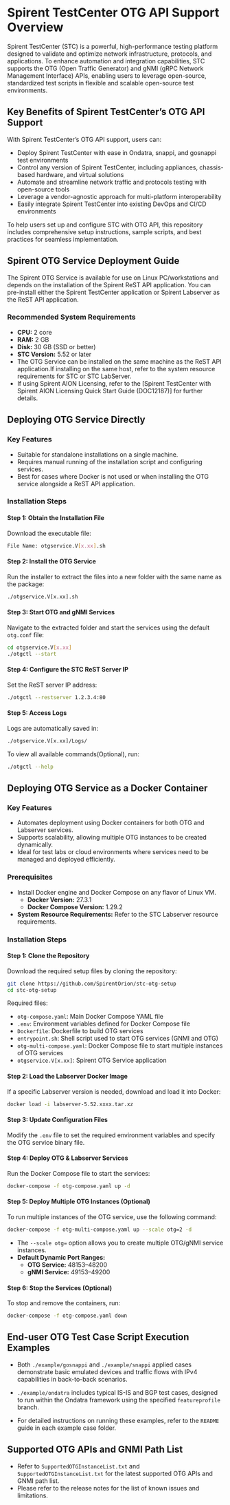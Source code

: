 # Spirent TestCenter OTG API Support Overview

Spirent TestCenter (STC) is a powerful, high-performance testing platform designed to validate and optimize network infrastructure, protocols, and applications. To enhance automation and integration capabilities, STC supports the OTG (Open Traffic Generator) and gNMI (gRPC Network Management Interface) APIs, enabling users to leverage open-source, standardized test scripts in flexible and scalable open-source test environments.

## Key Benefits of Spirent TestCenter’s OTG API Support

With Spirent TestCenter’s OTG API support, users can:

- Deploy Spirent TestCenter with ease in Ondatra, snappi, and gosnappi test environments
- Control any version of Spirent TestCenter, including appliances, chassis-based hardware, and virtual solutions
- Automate and streamline network traffic and protocols testing with open-source tools
- Leverage a vendor-agnostic approach for multi-platform interoperability
- Easily integrate Spirent TestCenter into existing DevOps and CI/CD environments

To help users set up and configure STC with OTG API, this repository includes comprehensive setup instructions, sample scripts, and best practices for seamless implementation.

## Spirent OTG Service Deployment Guide

The Spirent OTG Service is available for use on Linux PC/workstations and depends on the installation of the Spirent ReST API application. You can pre-install either the Spirent TestCenter application or Spirent Labserver as the ReST API application.

### Recommended System Requirements

- **CPU:** 2 core
- **RAM:** 2 GB
- **Disk:** 30 GB (SSD or better)
- **STC Version:** 5.52 or later
- The OTG Service can be installed on the same machine as the ReST API application.If installing on the same host, refer to the system resource requirements for STC or STC LabServer.
- If using Spirent AION Licensing, refer to the [Spirent TestCenter with Spirent AION Licensing Quick Start Guide (DOC12187)] for further details.

## Deploying OTG Service Directly

### Key Features

- Suitable for standalone installations on a single machine.
- Requires manual running of the installation script and configuring services.
- Best for cases where Docker is not used or when installing the OTG service alongside a ReST API application.

### Installation Steps

#### Step 1: Obtain the Installation File

Download the executable file:

```sh
File Name: otgservice.V[x.xx].sh
```

#### Step 2: Install the OTG Service

Run the installer to extract the files into a new folder with the same name as the package:

```sh
./otgservice.V[x.xx].sh
```

#### Step 3: Start OTG and gNMI Services

Navigate to the extracted folder and start the services using the default `otg.conf` file:

```sh
cd otgservice.V[x.xx]
./otgctl --start
```
#### Step 4: Configure the STC ReST Server IP

Set the ReST server IP address:

```sh
./otgctl --restserver 1.2.3.4:80
```

#### Step 5: Access Logs

Logs are automatically saved in:

```sh
./otgservice.V[x.xx]/Logs/
```

To view all available commands(Optional), run:

```sh
./otgctl --help
```

## Deploying OTG Service as a Docker Container

### Key Features

- Automates deployment using Docker containers for both OTG and Labserver services.
- Supports scalability, allowing multiple OTG instances to be created dynamically.
- Ideal for test labs or cloud environments where services need to be managed and deployed efficiently.

### Prerequisites
- Install Docker engine and Docker Compose on any flavor of Linux VM.
  - **Docker Version:** 27.3.1
  - **Docker Compose Version:** 1.29.2
- **System Resource Requirements:** Refer to the STC Labserver resource requirements.

### Installation Steps

#### Step 1: Clone the Repository

Download the required setup files by cloning the repository:

```sh
git clone https://github.com/SpirentOrion/stc-otg-setup
cd stc-otg-setup
```

Required files:

- `otg-compose.yaml`: Main Docker Compose YAML file
- `.env`: Environment variables defined for Docker Compose file
- `Dockerfile`: Dockerfile to build OTG services
- `entrypoint.sh`: Shell script used to start OTG services (GNMI and OTG)
- `otg-multi-compose.yaml`: Docker Compose file to start multiple instances of OTG services
- `otgservice.V[x.xx]`: Spirent OTG Service application

#### Step 2: Load the Labserver Docker Image

If a specific Labserver version is needed, download and load it into Docker:

```sh
docker load -i labserver-5.52.xxxx.tar.xz
```

#### Step 3: Update Configuration Files

Modify the `.env` file to set the required environment variables and specify the OTG service binary file.

#### Step 4: Deploy OTG & Labserver Services

Run the Docker Compose file to start the services:

```sh
docker-compose -f otg-compose.yaml up -d
```

#### Step 5: Deploy Multiple OTG Instances (Optional)

To run multiple instances of the OTG service, use the following command:

```sh
docker-compose -f otg-multi-compose.yaml up --scale otg=2 -d
```

- The `--scale otg=` option allows you to create multiple OTG/gNMI service instances.
- **Default Dynamic Port Ranges:**
  - **OTG Service:** 48153–48200
  - **gNMI Service:** 49153–49200

#### Step 6: Stop the Services (Optional)

To stop and remove the containers, run:

```sh
docker-compose -f otg-compose.yaml down
```

## End-user OTG Test Case Script Execution Examples

- Both `./example/gosnappi` and `./example/snappi` applied cases demonstrate basic emulated devices and traffic flows with IPv4 capabilities in back-to-back scenarios.

- `./example/ondatra` includes typical IS-IS and BGP test cases, designed to run within the Ondatra framework using the specified `featureprofile` branch.

- For detailed instructions on running these examples, refer to the `README` guide in each example case folder.

## Supported OTG APIs and GNMI Path List

- Refer to `SupportedOTGInstanceList.txt` and `SupportedOTGInstanceList.txt`  for the latest supported OTG APIs and GNMI path list.
- Please refer to the release notes for the list of known issues and limitations.

